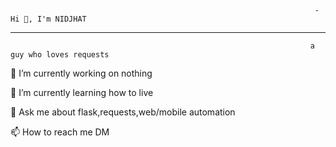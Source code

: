                                                                         -Hi 👋, I'm NIDJHAT
---------------------------------------------------------------------------------------------------------------------------------------------------------------------------------------------
                                                                       a guy who loves requests


🔭 I’m currently working on nothing

🌱 I’m currently learning how to live

💬 Ask me about flask,requests,web/mobile automation

📫 How to reach me DM
